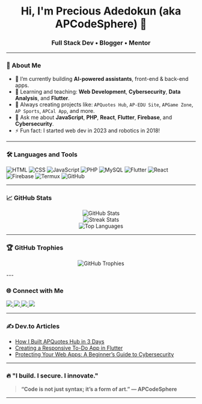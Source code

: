 <h1 align="center">Hi, I'm Precious Adedokun (aka APCodeSphere) 👋</h1>
<h3 align="center">Full Stack Dev • Blogger • Mentor</h3>

---

### 🚀 About Me

- 🔭 I’m currently building **AI-powered assistants**, front-end & back-end apps.
- 🌱 Learning and teaching: **Web Development**, **Cybersecurity**, **Data Analysis**, and **Flutter**.
- 🧠 Always creating projects like: `APQuotes Hub`, `AP-EDU Site`, `APGame Zone`, `AP Sports`, `APCal App`, and more.
- 💬 Ask me about **JavaScript**, **PHP**, **React**, **Flutter**, **Firebase**, and **Cybersecurity**.
- ⚡ Fun fact: I started web dev in 2023 and robotics in 2018!

---

### 🛠️ Languages and Tools

![HTML](https://img.shields.io/badge/HTML5-e34c26?style=for-the-badge&logo=html5&logoColor=white)
![CSS](https://img.shields.io/badge/CSS3-264de4?style=for-the-badge&logo=css3&logoColor=white)
![JavaScript](https://img.shields.io/badge/JavaScript-f0db4f?style=for-the-badge&logo=javascript&logoColor=black)
![PHP](https://img.shields.io/badge/PHP-777BB4?style=for-the-badge&logo=php&logoColor=white)
![MySQL](https://img.shields.io/badge/MySQL-00758F?style=for-the-badge&logo=mysql&logoColor=white)
![Flutter](https://img.shields.io/badge/Flutter-02569B?style=for-the-badge&logo=flutter&logoColor=white)
![React](https://img.shields.io/badge/React-61DBFB?style=for-the-badge&logo=react&logoColor=black)
![Firebase](https://img.shields.io/badge/Firebase-ffca28?style=for-the-badge&logo=firebase&logoColor=black)
![Termux](https://img.shields.io/badge/Termux-000000?style=for-the-badge&logo=termux&logoColor=white)
![GitHub](https://img.shields.io/badge/GitHub-181717?style=for-the-badge&logo=github&logoColor=white)

---

### 📈 GitHub Stats

<p align="center">
  <img src="https://github-readme-stats.vercel.app/api?username=apreezofficial&show_icons=true&theme=tokyonight&count_private=true" alt="GitHub Stats" />
  <br />
  <img src="https://github-readme-streak-stats.herokuapp.com/?user=apreezofficial&theme=tokyonight" alt="Streak Stats" />
  <br />
  <img src="https://github-readme-stats.vercel.app/api/top-langs/?username=apreezofficial&layout=compact&theme=tokyonight" alt="Top Languages" />
</p>

---

### 🏆 GitHub Trophies
<p align="center">
  <img src="https://github-profile-trophy.vercel.app/?username=apreezofficial&theme=radical&no-frame=true&no-bg=true&margin-w=4" alt="GitHub Trophies" />
</p>
---

### 🌐 Connect with Me

<p align="left">
  <a href="https://github.com/apreezofficial" target="_blank">
    <img src="https://img.shields.io/badge/GitHub-000000?style=for-the-badge&logo=github&logoColor=white" />
  </a>
  <a href="https://x.com/apcodesphere" target="_blank">
    <img src="https://img.shields.io/badge/Twitter-1DA1F2?style=for-the-badge&logo=twitter&logoColor=white" />
  </a>
  <a href="https://linkedin.com/in/apcodesphere" target="_blank">
    <img src="https://img.shields.io/badge/LinkedIn-0A66C2?style=for-the-badge&logo=linkedin&logoColor=white" />
  </a>
  <a href="mailto:apcodesphere@gmail.com">
    <img src="https://img.shields.io/badge/Email-D14836?style=for-the-badge&logo=gmail&logoColor=white" />
  </a>
</p>

---

### ✍️ Dev.to Articles

<!-- BLOG-POST-LIST:START -->
<!-- Replace with GitHub Action integration for auto updates -->
- [How I Built APQuotes Hub in 3 Days](https://dev.to/)
- [Creating a Responsive To-Do App in Flutter](https://dev.to/)
- [Protecting Your Web Apps: A Beginner’s Guide to Cybersecurity](https://dev.to/)
<!-- BLOG-POST-LIST:END -->

---

### 🔥 "I build. I secure. I innovate."

> **“Code is not just syntax; it’s a form of art.” — APCodeSphere**

---

